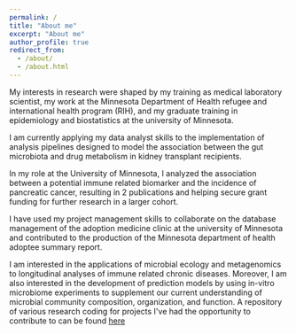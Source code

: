 ```yaml
---
permalink: /
title: "About me"
excerpt: "About me"
author_profile: true
redirect_from: 
  - /about/
  - /about.html
---
```


My interests in research were shaped by my training as medical laboratory scientist, my work at the Minnesota Department of Health refugee and international health program (RIH), and my graduate training in epidemiology and biostatistics at the university of Minnesota. 

I am currently applying my data analyst skills to the implementation of analysis pipelines designed to model the association between the gut microbiota and drug metabolism in kidney transplant recipients.

In my role at the University of Minnesota, I analyzed the association between a potential immune related biomarker and the incidence of pancreatic cancer, resulting in 2 publications and helping secure grant funding for further research in a larger cohort. 

I have used my project management skills to collaborate on the database management of the adoption medicine clinic at the university of Minnesota and contributed to the production of the Minnesota department of health adoptee summary report. 

I am interested in the applications of microbial ecology and metagenomics to longitudinal analyses of immune related chronic diseases. Moreover, I am also interested in the development of prediction models by using in-vitro microbiome experiments to supplement our current understanding of microbial community composition, organization, and function. A repository of various research coding for projects I've had the opportunity to contribute to can be found [here](https://github.com/guillonyeaghala/03_Research_Code_Repository)
